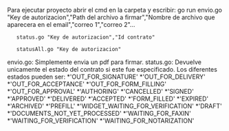 Para ejecutar proyecto abrir el cmd en la carpeta y escribir:
go run 
	   envio.go "Key de autorizacion","Path del archivo a firmar","Nombre de archivo que aparecera en el email","correo 1","correo 2"...

	   status.go "Key de autorizacion","Id contrato"
	   
	   statusAll.go "Key de autorizacion"
	   

envio.go: Simplemente envia un pdf para firmar.
status.go: Devuelve unicamente el estado del contrato si este fue especificado. 
Los diferentes estados pueden ser:
	*'OUT_FOR_SIGNATURE'
	*'OUT_FOR_DELIVERY'
	*'OUT_FOR_ACCEPTANCE'
	*'OUT_FOR_FORM_FILLING'
	*'OUT_FOR_APPROVAL'
	*'AUTHORING'
	*'CANCELLED'
	*'SIGNED'
	*'APPROVED'
	*'DELIVERED'
	*'ACCEPTED'
	*'FORM_FILLED'
	*'EXPIRED'
	*'ARCHIVED'
	*'PREFILL'
	*'WIDGET_WAITING_FOR_VERIFICATION'
	*'DRAFT'
	*'DOCUMENTS_NOT_YET_PROCESSED'
	*'WAITING_FOR_FAXIN'
	*'WAITING_FOR_VERIFICATION'
	*'WAITING_FOR_NOTARIZATION'